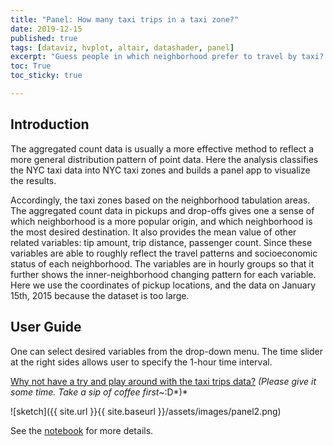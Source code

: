 ```yaml
---
title: "Panel: How many taxi trips in a taxi zone?"
date: 2019-12-15
published: true
tags: [dataviz, hvplot, altair, datashader, panel]
excerpt: "Guess people in which neighborhood prefer to travel by taxi? Say you don't know? Check our app for the answer!"
toc: True
toc_sticky: true

---
```


## Introduction

The aggregated count data is usually a more effective method to reflect a more general distribution pattern of point data. Here the analysis classifies the NYC taxi data into NYC taxi zones and builds a panel app to visualize the results. 

Accordingly, the taxi zones based on the neighborhood tabulation areas. The aggregated count data in pickups and drop-offs gives one a sense of which neighborhood is a more popular origin, and which neighborhood is the most desired destination. It also provides the mean value of other related variables: tip amount, trip distance, passenger count. Since these variables are able to roughly reflect the travel patterns and socioeconomic status of each neighborhood. The variables are in hourly groups so that it further shows the inner-neighborhood changing pattern for each variable. Here we use the coordinates of pickup locations, and the data on January 15th, 2015 because the dataset is too large.

## User Guide

One can select desired variables from the drop-down menu. The time slider at the right sides allows user to specify the 1-hour time interval. 

[Why not have a try and play around with the taxi trips data?](https://mybinder.org/v2/gh/xiaoranw8/musa620FinalProject/master?urlpath=%2Fpanel%2FTaxiZoneApp)
*(Please give it some time. Take a sip of coffee first~*:D*)*

![sketch]({{ site.url }}{{ site.baseurl }}/assets/images/panel2.png)

See the [notebook](https://mybinder.org/v2/gh/xiaoranw8/musa620FinalProject/master?filepath=ZoneDashBoardFINAL.ipynb) for more details.
